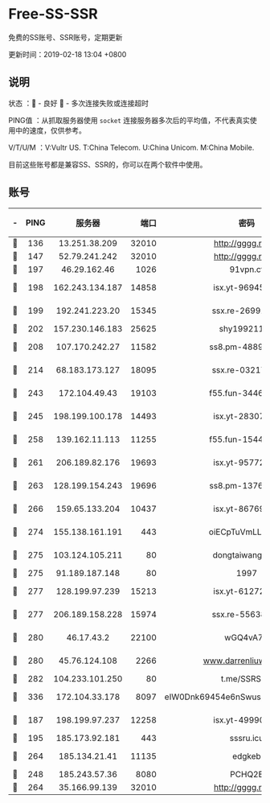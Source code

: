 # Free-SS-SSR

免费的SS账号、SSR账号，定期更新

更新时间：2019-02-18 13:04 +0800

## 说明

状态     ：🙂 - 良好 🙁 - 多次连接失败或连接超时

PING值   ：从抓取服务器使用 `socket` 连接服务器多次后的平均值，不代表真实使用中的速度，仅供参考。

V/T/U/M  ：V:Vultr US. T:China Telecom. U:China Unicom. M:China Mobile.

目前这些账号都是兼容SS、SSR的，你可以在两个软件中使用。

## 账号

|-|PING|服务器|端口|密码|加密方式|区域|V/T/U/M|
|:----:|:----:|:-----:|-----:|:----:|:----:|:----:|:----:|
|🙂|136|13.251.38.209|32010|http://gggg.rocks|chacha20|SG|9↑/9↑/9↑/9↑|
|🙂|147|52.79.241.242|32010|http://gggg.rocks|chacha20|KR|9↑/10↑/10↑/10↑|
|🙂|197|46.29.162.46|1026|91vpn.cf|rc4-md5|RU|9↑/9↑/10↑/10↑|
|🙂|198|162.243.134.187|14858|isx.yt-96945086|aes-256-cfb|US|5↑/5↑/5↑/5↑|
|🙂|199|192.241.223.20|15345|ssx.re-26991809|aes-256-cfb|US|8↑/8↑/8↑/8↑|
|🙂|202|157.230.146.183|25625|shy19921124|rc4-md5|US|10↑/10↑/10↑/10↑|
|🙂|208|107.170.242.27|11582|ss8.pm-48893072|aes-256-cfb|US|8↑/8↑/8↑/8↑|
|🙂|214|68.183.173.127|18095|ssx.re-03217186|aes-256-cfb|US|8↑/8↑/8↑/8↑|
|🙂|243|172.104.49.43|19103|f55.fun-34462063|aes-256-cfb|SG|8↑/8↑/8↑/8↑|
|🙂|245|198.199.100.178|14493|isx.yt-28307086|aes-256-cfb|US|5↑/5↑/5↑/5↑|
|🙂|258|139.162.11.113|11255|f55.fun-15440385|aes-256-cfb|SG|8↑/8↑/8↑/8↑|
|🙂|261|206.189.82.176|19693|isx.yt-95772798|aes-256-cfb|SG|5↑/5↑/5↑/5↑|
|🙂|263|128.199.154.243|19696|ss8.pm-13766186|aes-256-cfb|SG|9↑/10↑/10↑/10↑|
|🙂|266|159.65.133.204|10437|isx.yt-86769658|aes-256-cfb|SG|5↑/5↑/5↑/5↑|
|🙂|274|155.138.161.191|443|oiECpTuVmLLxk4Ts|aes-256-cfb|US|6↑/10↑/10↑/10↑|
|🙂|275|103.124.105.211|80|dongtaiwang.com|aes-256-cfb|US|10↑/10↑/10↑/10↑|
|🙂|275|91.189.187.148|80|1997|chacha20|US|10↑/10↑/10↑/10↑|
|🙂|277|128.199.97.239|15213|isx.yt-61272436|aes-256-cfb|SG|5↑/5↑/5↑/5↑|
|🙂|277|206.189.158.228|15974|ssx.re-55638136|aes-256-cfb|SG|8↑/8↑/8↑/8↑|
|🙂|280|46.17.43.2|22100|wGQ4vA7D|aes-256-gcm|RU|5↓/10↑/10↑/10↑|
|🙂|280|45.76.124.108|2266|www.darrenliuwei.com|aes-256-cfb|AU|10↑/10↑/10↑/10↑|
|🙂|282|104.233.101.250|80|t.me/SSRSUB|rc4-md5|CA|10↑/10↑/10↑/10↑|
|🙂|336|172.104.33.178|8097|eIW0Dnk69454e6nSwuspv9DmS201tQ0D|aes-256-cfb|SG|10↑/10↑/10↑/10↑|
|🙂|187|198.199.97.237|12258|isx.yt-49990811|aes-256-cfb|US|5↑/5↑/5↑/5↑|
|🙂|195|185.173.92.181|443|sssru.icu|rc4-md5|RU|10↑/10↑/9↑/10↑|
|🙂|264|185.134.21.41|11135|edgkeb|aes-256-cfb|GB|10↑/9↑/10↑/10↑|
|🙁|248|185.243.57.36|8080|PCHQ2E|rc4-md5|US|9↑/10↑/9↑/9↑|
|🙁|264|35.166.99.139|32010|http://gggg.rocks|chacha20|US|10↑/10↑/10↑/10↑|
